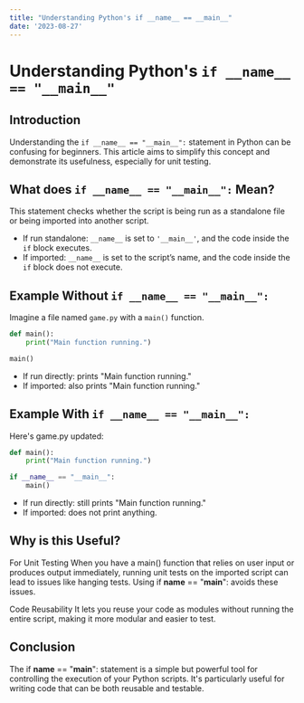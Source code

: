 ```yaml
---
title: "Understanding Python's if __name__ == __main__"
date: '2023-08-27'
---
```


# Understanding Python's `if __name__ == "__main__"`

## Introduction
Understanding the `if __name__ == "__main__":` statement in Python can be confusing for beginners. This article aims to simplify this concept and demonstrate its usefulness, especially for unit testing.

## What does `if __name__ == "__main__":` Mean?

This statement checks whether the script is being run as a standalone file or being imported into another script.

- If run standalone: `__name__` is set to `'__main__'`, and the code inside the `if` block executes.
- If imported: `__name__` is set to the script’s name, and the code inside the `if` block does not execute.

## Example Without `if __name__ == "__main__":`

Imagine a file named `game.py` with a `main()` function.

```python
def main():
    print("Main function running.")

main()
```
- If run directly: prints "Main function running."
- If imported: also prints "Main function running."

## Example With `if __name__ == "__main__": `

Here's game.py updated:

```python
def main():
    print("Main function running.")

if __name__ == "__main__":
    main()
```

- If run directly: still prints "Main function running."
- If imported: does not print anything.

## Why is this Useful?

For Unit Testing
When you have a main() function that relies on user input or produces output immediately, running unit tests on the imported script can lead to issues like hanging tests. Using if __name__ == "__main__": avoids these issues.

Code Reusability
It lets you reuse your code as modules without running the entire script, making it more modular and easier to test.

## Conclusion
The if __name__ == "__main__": statement is a simple but powerful tool for controlling the execution of your Python scripts. It's particularly useful for writing code that can be both reusable and testable.
